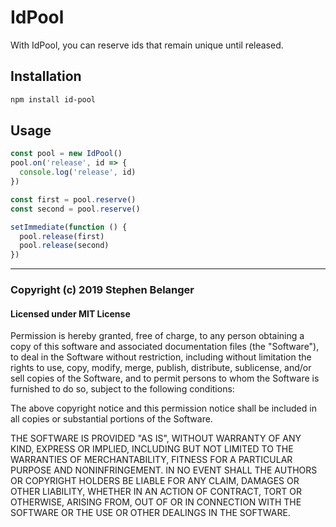 # IdPool
With IdPool, you can reserve ids that remain unique until released.

## Installation
```sh
npm install id-pool
```

## Usage
```js
const pool = new IdPool()
pool.on('release', id => {
  console.log('release', id)
})

const first = pool.reserve()
const second = pool.reserve()

setImmediate(function () {
  pool.release(first)
  pool.release(second)
})
```
---

### Copyright (c) 2019 Stephen Belanger
#### Licensed under MIT License

Permission is hereby granted, free of charge, to any person obtaining a copy of this software and associated documentation files (the "Software"), to deal in the Software without restriction, including without limitation the rights to use, copy, modify, merge, publish, distribute, sublicense, and/or sell copies of the Software, and to permit persons to whom the Software is furnished to do so, subject to the following conditions:

The above copyright notice and this permission notice shall be included in all copies or substantial portions of the Software.

THE SOFTWARE IS PROVIDED "AS IS", WITHOUT WARRANTY OF ANY KIND, EXPRESS OR IMPLIED, INCLUDING BUT NOT LIMITED TO THE WARRANTIES OF MERCHANTABILITY, FITNESS FOR A PARTICULAR PURPOSE AND NONINFRINGEMENT. IN NO EVENT SHALL THE AUTHORS OR COPYRIGHT HOLDERS BE LIABLE FOR ANY CLAIM, DAMAGES OR OTHER LIABILITY, WHETHER IN AN ACTION OF CONTRACT, TORT OR OTHERWISE, ARISING FROM, OUT OF OR IN CONNECTION WITH THE SOFTWARE OR THE USE OR OTHER DEALINGS IN THE SOFTWARE.
